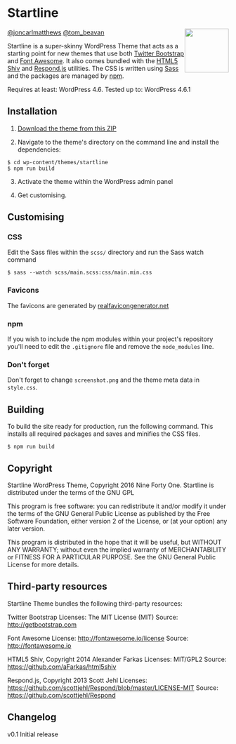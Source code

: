# Startline

<img src="https://raw.githubusercontent.com/ninefortyone/startline/master/startline/img/logo.png" style="float:right;display:block" height="100">

[@joncarlmatthews](https://twitter.com/joncarlmatthews) [@tom_beavan](https://twitter.com/tom_beavan)

Startline is a super-skinny WordPress Theme that acts as a starting point for new themes that use both [Twitter Bootstrap](http://getbootstrap.com/) and [Font Awesome](http://fontawesome.io/). It also comes bundled with the [HTML5 Shiv](https://github.com/aFarkas/html5shiv) and [Respond.js](https://github.com/scottjehl/Respond) utilities. The CSS is written using [Sass](http://sass-lang.com/) and the packages are managed by [npm](https://www.npmjs.com/).

Requires at least: WordPress 4.6. Tested up to: WordPress 4.6.1

## Installation

1) [Download the theme from this ZIP](https://ninefortyone.co.uk/startline/latest.zip)
 
2) Navigate to the theme's directory on the command line and install the dependencies: 
 
```
$ cd wp-content/themes/startline
$ npm run build
```

3) Activate the theme within the WordPress admin panel
 
4) Get customising.

## Customising

### CSS

Edit the Sass files within the `scss/` directory and run the Sass watch command

`$ sass --watch scss/main.scss:css/main.min.css`

### Favicons

The favicons are generated by [realfavicongenerator.net](http://realfavicongenerator.net/)

### npm

If you wish to include the npm modules within your project's repository you'll need to edit the `.gitignore` file and remove the `node_modules` line.

### Don't forget

Don't forget to change `screenshot.png` and the theme meta data in `style.css`.

## Building

To build the site ready for production, run the following command. This installs all required packages and saves and minifies the CSS files.

`$ npm run build`

## Copyright

Startline WordPress Theme, Copyright 2016 Nine Forty One.
Startline is distributed under the terms of the GNU GPL

This program is free software: you can redistribute it and/or modify
it under the terms of the GNU General Public License as published by
the Free Software Foundation, either version 2 of the License, or
(at your option) any later version.

This program is distributed in the hope that it will be useful,
but WITHOUT ANY WARRANTY; without even the implied warranty of
MERCHANTABILITY or FITNESS FOR A PARTICULAR PURPOSE. See the
GNU General Public License for more details.

## Third-party resources

Startline Theme bundles the following third-party resources:

Twitter Bootstrap
Licenses: The MIT License (MIT)
Source: http://getbootstrap.com

Font Awesome
License: http://fontawesome.io/license
Source: http://fontawesome.io

HTML5 Shiv, Copyright 2014 Alexander Farkas
Licenses: MIT/GPL2
Source: https://github.com/aFarkas/html5shiv

Respond.js, Copyright 2013 Scott Jehl
Licenses: https://github.com/scottjehl/Respond/blob/master/LICENSE-MIT
Source: https://github.com/scottjehl/Respond

## Changelog

v0.1 Initial release
